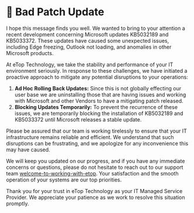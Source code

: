 # 🛑 Bad Patch Update

I hope this message finds you well. We wanted to bring to your attention a recent development concerning Microsoft updates KB5032189 and KB5033372. These updates have caused some unexpected issues, including Edge freezing, Outlook not loading, and anomalies in other Microsoft products.

At eTop Technology, we take the stability and performance of your IT environment seriously. In response to these challenges, we have initiated a proactive approach to mitigate any potential disruptions to your operations:

1. **Ad Hoc Rolling Back Updates:** Since this is not globally effecting our user base we are uninstalling those that are having issues and working with Microsoft and other Vendors to have a mitigating patch released.
2. **Blocking Updates Temporarily:** To prevent the recurrence of these issues, we are temporarily blocking the installation of KB5032189 and KB5033372 until Microsoft releases a stable update.

Please be assured that our team is working tirelessly to ensure that your IT infrastructure remains reliable and efficient. We understand that such disruptions can be frustrating, and we apologize for any inconvenience this may have caused.

We will keep you updated on our progress, and if you have any immediate concerns or questions, please do not hesitate to reach out to our support team [welcome-to-working-with-etop](../etop-tools/welcome-to-working-with-etop/ "mention"). Your satisfaction and the smooth operation of your systems are our top priorities.

Thank you for your trust in eTop Technology as your IT Managed Service Provider. We appreciate your patience as we work to resolve this situation promptly.
